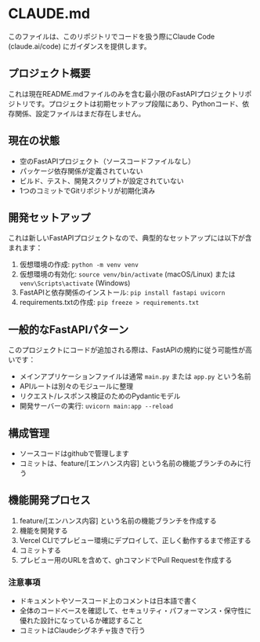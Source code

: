 # CLAUDE.md

このファイルは、このリポジトリでコードを扱う際にClaude Code (claude.ai/code) にガイダンスを提供します。

## プロジェクト概要

これは現在README.mdファイルのみを含む最小限のFastAPIプロジェクトリポジトリです。プロジェクトは初期セットアップ段階にあり、Pythonコード、依存関係、設定ファイルはまだ存在しません。

## 現在の状態

- 空のFastAPIプロジェクト（ソースコードファイルなし）
- パッケージ依存関係が定義されていない
- ビルド、テスト、開発スクリプトが設定されていない
- 1つのコミットでGitリポジトリが初期化済み

## 開発セットアップ

これは新しいFastAPIプロジェクトなので、典型的なセットアップには以下が含まれます：

1. 仮想環境の作成: `python -m venv venv`
2. 仮想環境の有効化: `source venv/bin/activate` (macOS/Linux) または `venv\Scripts\activate` (Windows)
3. FastAPIと依存関係のインストール: `pip install fastapi uvicorn`
4. requirements.txtの作成: `pip freeze > requirements.txt`

## 一般的なFastAPIパターン

このプロジェクトにコードが追加される際は、FastAPIの規約に従う可能性が高いです：
- メインアプリケーションファイルは通常 `main.py` または `app.py` という名前
- APIルートは別々のモジュールに整理
- リクエスト/レスポンス検証のためのPydanticモデル
- 開発サーバーの実行: `uvicorn main:app --reload`

## 構成管理

- ソースコードはgithubで管理します
- コミットは、feature/[エンハンス内容] という名前の機能ブランチのみに行う

## 機能開発プロセス

1. feature/[エンハンス内容] という名前の機能ブランチを作成する
2. 機能を開発する
3. Vercel CLIでプレビュー環境にデプロイして、正しく動作するまで修正する
4. コミットする
5. プレビュー用のURLを含めて、ghコマンドでPull Requestを作成する

### 注意事項

- ドキュメントやソースコード上のコメントは日本語で書く
- 全体のコードベースを確認して、セキュリティ・パフォーマンス・保守性に優れた設計になっているか確認すること
- コミットはClaudeシグネチャ抜きで行う